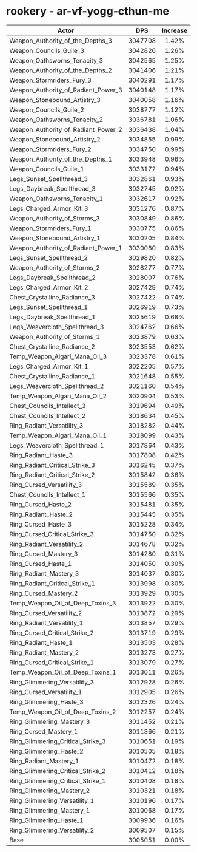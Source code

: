 # rookery - ar-vf-yogg-cthun-me
| Actor | DPS | Increase |
|---|:---:|:---:|
|Weapon_Authority_of_the_Depths_3|3047708|1.42%|
|Weapon_Councils_Guile_3|3042826|1.26%|
|Weapon_Oathsworns_Tenacity_3|3042565|1.25%|
|Weapon_Authority_of_the_Depths_2|3041406|1.21%|
|Weapon_Stormriders_Fury_3|3040291|1.17%|
|Weapon_Authority_of_Radiant_Power_3|3040148|1.17%|
|Weapon_Stonebound_Artistry_3|3040058|1.16%|
|Weapon_Councils_Guile_2|3038777|1.12%|
|Weapon_Oathsworns_Tenacity_2|3036781|1.06%|
|Weapon_Authority_of_Radiant_Power_2|3036438|1.04%|
|Weapon_Stonebound_Artistry_2|3034855|0.99%|
|Weapon_Stormriders_Fury_2|3034750|0.99%|
|Weapon_Authority_of_the_Depths_1|3033948|0.96%|
|Weapon_Councils_Guile_1|3033172|0.94%|
|Legs_Sunset_Spellthread_3|3032861|0.93%|
|Legs_Daybreak_Spellthread_3|3032745|0.92%|
|Weapon_Oathsworns_Tenacity_1|3032617|0.92%|
|Legs_Charged_Armor_Kit_3|3031276|0.87%|
|Weapon_Authority_of_Storms_3|3030849|0.86%|
|Weapon_Stormriders_Fury_1|3030775|0.86%|
|Weapon_Stonebound_Artistry_1|3030205|0.84%|
|Weapon_Authority_of_Radiant_Power_1|3030080|0.83%|
|Legs_Sunset_Spellthread_2|3029820|0.82%|
|Weapon_Authority_of_Storms_2|3028277|0.77%|
|Legs_Daybreak_Spellthread_2|3028007|0.76%|
|Legs_Charged_Armor_Kit_2|3027429|0.74%|
|Chest_Crystalline_Radiance_3|3027422|0.74%|
|Legs_Sunset_Spellthread_1|3026919|0.73%|
|Legs_Daybreak_Spellthread_1|3025619|0.68%|
|Legs_Weavercloth_Spellthread_3|3024762|0.66%|
|Weapon_Authority_of_Storms_1|3023879|0.63%|
|Chest_Crystalline_Radiance_2|3023553|0.62%|
|Temp_Weapon_Algari_Mana_Oil_3|3023378|0.61%|
|Legs_Charged_Armor_Kit_1|3022205|0.57%|
|Chest_Crystalline_Radiance_1|3021648|0.55%|
|Legs_Weavercloth_Spellthread_2|3021160|0.54%|
|Temp_Weapon_Algari_Mana_Oil_2|3020904|0.53%|
|Chest_Councils_Intellect_3|3019694|0.49%|
|Chest_Councils_Intellect_2|3018634|0.45%|
|Ring_Radiant_Versatility_3|3018282|0.44%|
|Temp_Weapon_Algari_Mana_Oil_1|3018099|0.43%|
|Legs_Weavercloth_Spellthread_1|3017864|0.43%|
|Ring_Radiant_Haste_3|3017808|0.42%|
|Ring_Radiant_Critical_Strike_3|3016245|0.37%|
|Ring_Radiant_Critical_Strike_2|3015842|0.36%|
|Ring_Cursed_Versatility_3|3015589|0.35%|
|Chest_Councils_Intellect_1|3015566|0.35%|
|Ring_Cursed_Haste_2|3015481|0.35%|
|Ring_Radiant_Haste_2|3015445|0.35%|
|Ring_Cursed_Haste_3|3015228|0.34%|
|Ring_Cursed_Critical_Strike_3|3014750|0.32%|
|Ring_Radiant_Versatility_2|3014678|0.32%|
|Ring_Cursed_Mastery_3|3014280|0.31%|
|Ring_Cursed_Haste_1|3014050|0.30%|
|Ring_Radiant_Mastery_3|3014037|0.30%|
|Ring_Radiant_Critical_Strike_1|3013998|0.30%|
|Ring_Cursed_Mastery_2|3013929|0.30%|
|Temp_Weapon_Oil_of_Deep_Toxins_3|3013922|0.30%|
|Ring_Cursed_Versatility_2|3013872|0.29%|
|Ring_Radiant_Versatility_1|3013857|0.29%|
|Ring_Cursed_Critical_Strike_2|3013719|0.29%|
|Ring_Radiant_Haste_1|3013503|0.28%|
|Ring_Radiant_Mastery_2|3013273|0.27%|
|Ring_Cursed_Critical_Strike_1|3013079|0.27%|
|Temp_Weapon_Oil_of_Deep_Toxins_1|3013011|0.26%|
|Ring_Glimmering_Versatility_3|3012928|0.26%|
|Ring_Cursed_Versatility_1|3012905|0.26%|
|Ring_Glimmering_Haste_3|3012326|0.24%|
|Temp_Weapon_Oil_of_Deep_Toxins_2|3012257|0.24%|
|Ring_Glimmering_Mastery_3|3011452|0.21%|
|Ring_Cursed_Mastery_1|3011366|0.21%|
|Ring_Glimmering_Critical_Strike_3|3010651|0.19%|
|Ring_Glimmering_Haste_2|3010505|0.18%|
|Ring_Radiant_Mastery_1|3010472|0.18%|
|Ring_Glimmering_Critical_Strike_2|3010412|0.18%|
|Ring_Glimmering_Critical_Strike_1|3010408|0.18%|
|Ring_Glimmering_Mastery_2|3010321|0.18%|
|Ring_Glimmering_Versatility_1|3010196|0.17%|
|Ring_Glimmering_Mastery_1|3010068|0.17%|
|Ring_Glimmering_Haste_1|3009936|0.16%|
|Ring_Glimmering_Versatility_2|3009507|0.15%|
|Base|3005051|0.00%|
